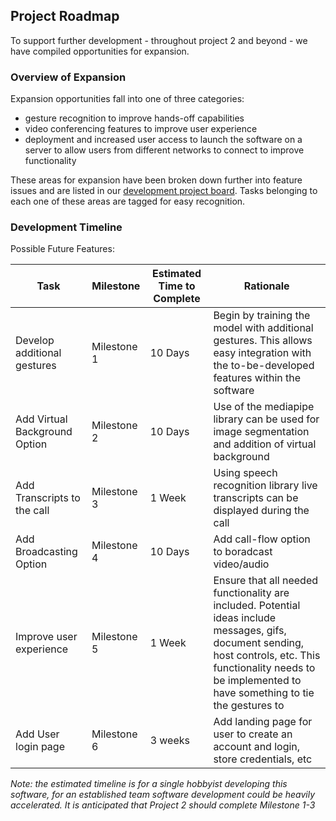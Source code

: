 ## Project Roadmap 

To support further development - throughout project 2 and beyond - we have compiled opportunities for expansion. 

### Overview of Expansion 

Expansion opportunities fall into one of three categories: 
- gesture recognition to improve hands-off capabilities 
- video conferencing features to improve user experience 
- deployment and increased user access to launch the software on a server to allow users from different networks to connect to improve functionality

These areas for expansion have been broken down further into feature issues and are listed in our [development project board](https://github.com/users/SiddarthR56/projects/1). Tasks belonging to each one of these areas are tagged for easy recognition. 

### Development Timeline 

Possible Future Features: 

| Task | Milestone | Estimated Time to Complete | Rationale | 
|------|-----------|----------------|-----------|
| Develop additional gestures | Milestone 1 | 10 Days | Begin by training the model with additional gestures. This allows easy integration with the to-be-developed features within the software | 
| Add Virtual Background Option | Milestone 2 | 10 Days | Use of the mediapipe library can be used for image segmentation and addition of virtual background | 
| Add Transcripts to the call  | Milestone 3 | 1 Week | Using speech recognition library live transcripts can be displayed during the call | 
| Add Broadcasting Option | Milestone 4 | 10 Days | Add call-flow option to boradcast video/audio | 
| Improve user experience | Milestone 5 | 1 Week | Ensure that all needed functionality are included. Potential ideas include messages, gifs, document sending, host controls, etc. This functionality needs to be implemented to have something to tie the gestures to | 
| Add User login page | Milestone 6 | 3 weeks | Add landing page for user to create an account and login, store credentials, etc | 

*Note: the estimated timeline is for a single hobbyist developing this software, for an established team software development could be heavily accelerated. It is anticipated that Project 2 should complete Milestone 1-3*
